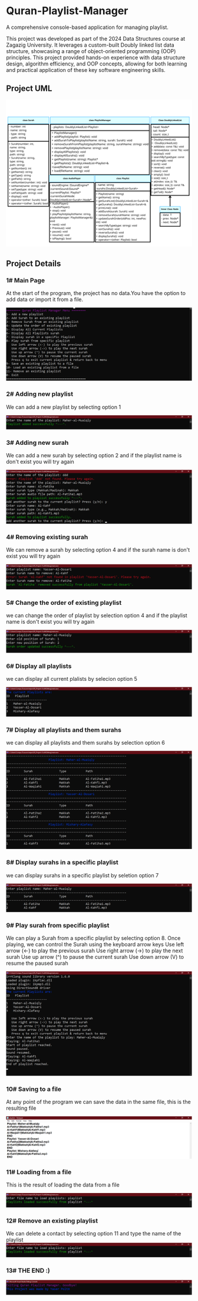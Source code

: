 # Quran-Playlist-Manager

A comprehensive console-based application for managing playlist.

This project was developed as part of the 2024 Data Structures course at Zagazig University. It leverages a custom-built Doubly linked list data structure, showcasing a range of object-oriented programming (OOP) principles. This project provided hands-on experience with data structure design, algorithm efficiency, and OOP concepts, allowing for both learning and practical application of these key software engineering skills.

## Project UML

![Project UML](Images/UML.png)

## Project Details

 ### 1# Main Page
 At the start of the program, the project has no data.You have the option to add data or import it from a file.

![Main Page](Images/main.png)

 ### 2# Adding new playlist
 We can add a new playlist by selecting option 1
 
![Adding new playlist](Images/1.png)

 ### 3# Adding new surah
 We can add a new surah by selecting option 2 and if the playlist name is don't exist you will try again
 
![Adding new surah](Images/2.png)

 ### 4# Removing existing surah 
 We can remove a surah by selecting option 4 and if the surah name  is don't exist you will try again

![Removing existing surah](Images/3.png)

 ### 5# Change the order of existing playlist 
 we can change the order of playlist by selection option 4 and if the playlist name  is don't exist you will try again
 
![Change the order of existing playlist](Images/4.png)

 ### 6# Display all playlists 
 we can display all current plalists by selecion option 5

![Display all playlists ](Images/5.png)

 ### 7# Display all playlists and them surahs
 we can display all playlists and them surahs by selection option 6

![Display all playlists and them surahs](Images/6.png)
 
 ### 8# Display surahs in a specific playlist
 we can display surahs in a specific playlist by seletion option 7

![Display surahs in a specific playlist](Images/7.png)

 ### 9# Play surah from specific playlist 
 We can play a Surah from a specific playlist by selecting option 8. Once playing, we can control the Surah using the keyboard arrow keys
    Use left arrow (<-) to play the previous surah
    Use right arrow (->) to play the next surah
    Use up arrow (^) to pause the current surah
    Use down arrow (V) to resume the paused surah 
    
![Play surah from specific playlist](Images/8.png)
	
 ### 10# Saving to a file
 At any point of the program we can save the data in the same file, this is the resulting file

![Saving to a file](Images/9.png)

 ### 11# Loading from a file
 This is the result of loading the data from a file
 
![Loading from a file](Images/10.png)

 ### 12# Remove an existing playlist
 We can delete a contact by selecting option 11 and type the name of the playlist 
![Remove an existing playlist](Images/10.png)

 ### 13# THE END :)
 
![THE END :)](Images/0.png)



 





